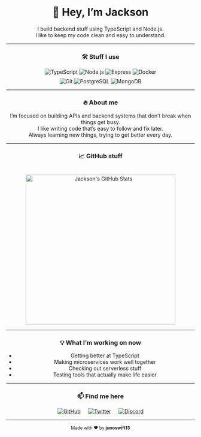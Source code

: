 <div align="center">

# 👋 Hey, I’m Jackson

I build backend stuff using TypeScript and Node.js.  
I like to keep my code clean and easy to understand.

---

### 🛠 Stuff I use

<div>
  <img src="https://img.shields.io/badge/TypeScript-3178C6?style=for-the-badge&logo=typescript&logoColor=white" alt="TypeScript" />
  <img src="https://img.shields.io/badge/Node.js-339933?style=for-the-badge&logo=node.js&logoColor=white" alt="Node.js" />
  <img src="https://img.shields.io/badge/Express.js-000000?style=for-the-badge&logo=express&logoColor=white" alt="Express" />
  <img src="https://img.shields.io/badge/Docker-2496ED?style=for-the-badge&logo=docker&logoColor=white" alt="Docker" />
</div>

<div style="margin-top: 8px;">
  <img src="https://img.shields.io/badge/Git-F05032?style=for-the-badge&logo=git&logoColor=white" alt="Git" />
  <img src="https://img.shields.io/badge/PostgreSQL-316192?style=for-the-badge&logo=postgresql&logoColor=white" alt="PostgreSQL" />
  <img src="https://img.shields.io/badge/MongoDB-47A248?style=for-the-badge&logo=mongodb&logoColor=white" alt="MongoDB" />
</div>

---

### 🔥 About me

I’m focused on building APIs and backend systems that don’t break when things get busy.  
I like writing code that’s easy to follow and fix later.  
Always learning new things, trying to get better every day.

---

### 📈 GitHub stuff

<br />
<img src="https://github-readme-stats.vercel.app/api?username=junoswift13&show_icons=true&theme=radical" alt="Jackson's GitHub Stats" width="400" />

---

### 💡 What I’m working on now

- Getting better at TypeScript  
- Making microservices work well together  
- Checking out serverless stuff  
- Testing tools that actually make life easier

---

### 📫 Find me here

<div style="display:flex; justify-content:center; gap:20px; margin-top:16px;">
  <a href="https://github.com/junoswift13" title="GitHub" target="_blank" rel="noopener noreferrer">
    <img src="https://img.shields.io/badge/GitHub-181717?style=for-the-badge&logo=github&logoColor=white" alt="GitHub" />
  </a>
  <a href="https://twitter.com/jbhale12" title="Twitter" target="_blank" rel="noopener noreferrer">
    <img src="https://img.shields.io/badge/Twitter-1DA1F2?style=for-the-badge&logo=twitter&logoColor=white" alt="Twitter" />
  </a>
  <a href="https://discord.com/users/1219427867990036490" title="Discord" target="_blank" rel="noopener noreferrer">
    <img src="https://img.shields.io/badge/Discord-5865F2?style=for-the-badge&logo=discord&logoColor=white" alt="Discord" />
  </a>
</div>

---

<p>  
  <sub>Made with ❤️ by <strong>junoswift13</strong></sub>  
</p>

</div>


